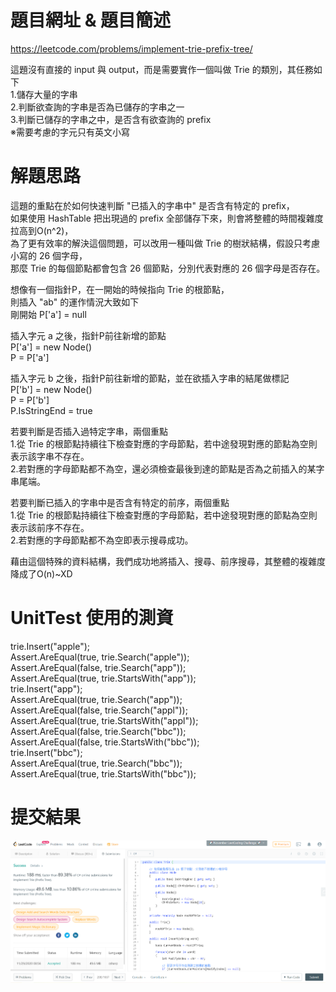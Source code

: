 # 題目網址 & 題目簡述  
https://leetcode.com/problems/implement-trie-prefix-tree/  
  
這題沒有直接的 input 與 output，而是需要實作一個叫做 Trie 的類別，其任務如下  
1.儲存大量的字串  
2.判斷欲查詢的字串是否為已儲存的字串之一  
3.判斷已儲存的字串之中，是否含有欲查詢的 prefix  
※需要考慮的字元只有英文小寫  
  
# 解題思路  
這題的重點在於如何快速判斷 "已插入的字串中" 是否含有特定的 prefix，  
如果使用 HashTable 把出現過的 prefix 全部儲存下來，則會將整體的時間複雜度拉高到O(n^2)，  
為了更有效率的解決這個問題，可以改用一種叫做 Trie 的樹狀結構，假設只考慮小寫的 26 個字母，  
那麼 Trie 的每個節點都會包含 26 個節點，分別代表對應的 26 個字母是否存在。  
  
想像有一個指針P，在一開始的時候指向 Trie 的根節點，  
則插入 "ab" 的運作情況大致如下  
剛開始 P['a'] = null  
  
插入字元 a 之後，指針P前往新增的節點  
P['a'] = new Node()  
P = P['a']  
  
插入字元 b 之後，指針P前往新增的節點，並在欲插入字串的結尾做標記  
P['b'] = new Node()  
P = P['b']  
P.IsStringEnd = true  
  
若要判斷是否插入過特定字串，兩個重點  
1.從 Trie 的根節點持續往下檢查對應的字母節點，若中途發現對應的節點為空則表示該字串不存在。  
2.若對應的字母節點都不為空，還必須檢查最後到達的節點是否為之前插入的某字串尾端。  
  
若要判斷已插入的字串中是否含有特定的前序，兩個重點  
1.從 Trie 的根節點持續往下檢查對應的字母節點，若中途發現對應的節點為空則表示該前序不存在。  
2.若對應的字母節點都不為空即表示搜尋成功。  
  
藉由這個特殊的資料結構，我們成功地將插入、搜尋、前序搜尋，其整體的複雜度降成了O(n)~XD  
  
# UnitTest 使用的測資  
trie.Insert("apple");  
Assert.AreEqual(true, trie.Search("apple"));  
Assert.AreEqual(false, trie.Search("app"));  
Assert.AreEqual(true, trie.StartsWith("app"));  
trie.Insert("app");  
Assert.AreEqual(true, trie.Search("app"));  
Assert.AreEqual(false, trie.Search("appl"));  
Assert.AreEqual(true, trie.StartsWith("appl"));  
Assert.AreEqual(false, trie.Search("bbc"));  
Assert.AreEqual(false, trie.StartsWith("bbc"));  
trie.Insert("bbc");  
Assert.AreEqual(true, trie.Search("bbc"));  
Assert.AreEqual(true, trie.StartsWith("bbc"));  
  
# 提交結果  
![image](https://raw.githubusercontent.com/Jacky20200711/LeetCode/master/Q208(Implement%20Trie)/SuccessShot.PNG)  
&emsp;  
&emsp;  
